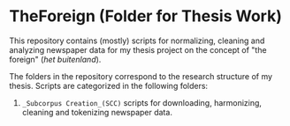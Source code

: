# TheForeign (Folder for Thesis Work)

This repository contains (mostly) scripts for normalizing, cleaning and analyzing newspaper data for my thesis project on the concept of "the foreign" (_het buitenland_).

The folders in the repository correspond to the research structure of my thesis. Scripts are categorized in the following folders:
1. `_Subcorpus Creation_(SCC)`   scripts for downloading, harmonizing, cleaning and tokenizing newspaper data.
